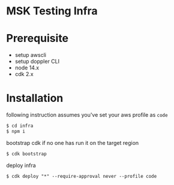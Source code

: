 # MSK Testing Infra

# Prerequisite

* setup awscli
* setup doppler CLI
* node 14.x
* cdk 2.x

# Installation

following instruction assumes you've set your aws profile as `code`

```bash
$ cd infra
$ npm i
```

bootstrap cdk if no one has run it on the target region

```bash
$ cdk bootstrap
```

deploy infra
```
$ cdk deploy "*" --require-approval never --profile code
```